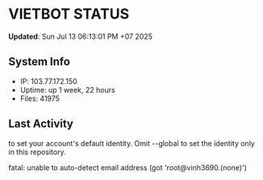 # VIETBOT STATUS
**Updated**: Sun Jul 13 06:13:01 PM +07 2025

## System Info
- IP: 103.77.172.150
- Uptime: up 1 week, 22 hours
- Files: 41975

## Last Activity

to set your account's default identity.
Omit --global to set the identity only in this repository.

fatal: unable to auto-detect email address (got 'root@vinh3690.(none)')

